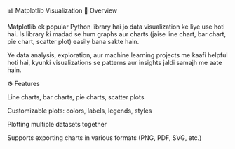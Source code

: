 📊 Matplotlib Visualization
📝 Overview

Matplotlib ek popular Python library hai jo data visualization ke liye use hoti hai. Is library ki madad se hum graphs aur charts (jaise line chart, bar chart, pie chart, scatter plot) easily bana sakte hain.

Ye data analysis, exploration, aur machine learning projects me kaafi helpful hoti hai, kyunki visualizations se patterns aur insights jaldi samajh me aate hain.

⚙️ Features

Line charts, bar charts, pie charts, scatter plots

Customizable plots: colors, labels, legends, styles

Plotting multiple datasets together

Supports exporting charts in various formats (PNG, PDF, SVG, etc.)
